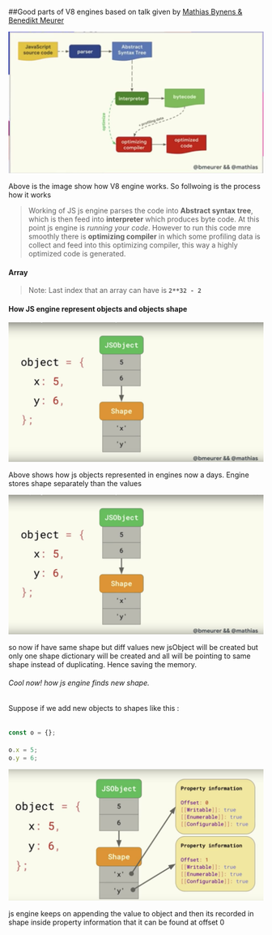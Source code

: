 
##Good parts of V8 engines
based on talk given by [Mathias Bynens & Benedikt Meurer](https://youtu.be/5nmpokoRaZI)

![V8 enggine](https://github.com/Avi98/Today-I-Learned/blob/master/images/V8%20engine.png)

Above is the image show how V8 engine works. So follwoing is the process how it works

>Working of JS 
js engine parses the code into **Abstract syntax tree**, which is then feed into **interpreter** which produces byte code. At this point js engine is *running your code*. However to run this code mre smoothly there is **optimizing compiler** in which some profiling data is collect and feed into this optimizing compiler, this way a highly optimized code is generated.

#### Array 

>Note: Last index that an array can have is **`2**32 - 2`** 

#### How JS engine represent objects and objects shape

![Object representation ](https://github.com/Avi98/Today-I-Learned/blob/master/images/js%20Object%20representation.png)

Above shows how js objects represented in engines now a days.
Engine stores shape separately than the values

![Object representation ](https://github.com/Avi98/Today-I-Learned/blob/master/images/js%20Object%20representation.png)

so now if have same shape but diff values new jsObject will be created but only one shape dictionary will be created and all will be pointing to same shape instead of duplicating. Hence saving the memory.

###### Cool now!  how js engine finds new shape.

Suppose if we add new objects to shapes like this :

```javascript

const o = {};

o.x = 5;
o.y = 6;

```

![Object representation ](https://github.com/Avi98/Today-I-Learned/blob/master/images/js%20obj%20property.png) 

js engine keeps on appending the value to object and then its recorded in shape  inside property information that it can be found at offset 0
